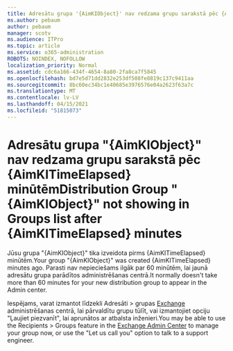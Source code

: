 ```yaml
---
title: Adresātu grupa '{AimKIObject}' nav redzama grupu sarakstā pēc {AimKITimeElapsed} minūtēm
ms.author: pebaum
author: pebaum
manager: scotv
ms.audience: ITPro
ms.topic: article
ms.service: o365-administration
ROBOTS: NOINDEX, NOFOLLOW
localization_priority: Normal
ms.assetid: cdc6a166-434f-4654-8a80-2fa8ca7f5845
ms.openlocfilehash: bd7e5d71dd2832e253df508fe8819c137c9411aa
ms.sourcegitcommit: 8bc60ec34bc1e40685e3976576e04a2623f63a7c
ms.translationtype: MT
ms.contentlocale: lv-LV
ms.lasthandoff: 04/15/2021
ms.locfileid: "51815073"
---
```

# <a name="distribution-group-aimkiobject-not-showing-in-groups-list-after-aimkitimeelapsed-minutes"></a><span data-ttu-id="fe9c5-102">Adresātu grupa "{AimKIObject}" nav redzama grupu sarakstā pēc {AimKITimeElapsed} minūtēm</span><span class="sxs-lookup"><span data-stu-id="fe9c5-102">Distribution Group "{AimKIObject}" not showing in Groups list after {AimKITimeElapsed} minutes</span></span>

<span data-ttu-id="fe9c5-103">Jūsu grupa "{AimKIObject}" tika izveidota pirms {AimKITimeElapsed} minūtēm.</span><span class="sxs-lookup"><span data-stu-id="fe9c5-103">Your group "{AimKIObject}" was created {AimKITimeElapsed} minutes ago.</span></span> <span data-ttu-id="fe9c5-104">Parasti nav nepieciešams ilgāk par 60 minūtēm, lai jaunā adresātu grupa parādītos administrēšanas centrā.</span><span class="sxs-lookup"><span data-stu-id="fe9c5-104">It normally doesn't take more than 60 minutes for your new distribution group to appear in the Admin center.</span></span>
  
<span data-ttu-id="fe9c5-105">Iespējams, varat izmantot līdzekli Adresāti > grupas [Exchange](https://outlook.office365.com/ecp/?rfr=Admin_o365&amp;exsvurl=1&amp;mkt=en-US.aspx) administrēšanas centrā, lai pārvaldītu grupu tūlīt, vai izmantojiet opciju "Ļaujiet piezvanīt", lai aprunātos ar atbalsta inženieri.</span><span class="sxs-lookup"><span data-stu-id="fe9c5-105">You may be able to use the Recipients > Groups feature in the [Exchange Admin Center](https://outlook.office365.com/ecp/?rfr=Admin_o365&amp;exsvurl=1&amp;mkt=en-US.aspx) to manage your group now, or use the "Let us call you" option to talk to a support engineer.</span></span> 
  